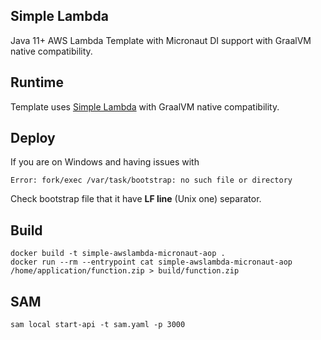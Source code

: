 ## Simple Lambda

Java 11+ AWS Lambda Template with Micronaut DI support with GraalVM native compatibility.

## Runtime

Template uses [Simple Lambda](https://github.com/GoodforGod/simple-awslambda) with GraalVM native compatibility.

## Deploy

If you are on Windows and having issues with 
```
Error: fork/exec /var/task/bootstrap: no such file or directory
```

Check bootstrap file that it have **LF line** (Unix one) separator.

## Build

```shell
docker build -t simple-awslambda-micronaut-aop .
docker run --rm --entrypoint cat simple-awslambda-micronaut-aop /home/application/function.zip > build/function.zip
```

## SAM

```shell
sam local start-api -t sam.yaml -p 3000
```